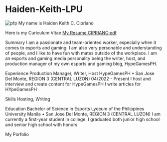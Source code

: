 # Haiden-Keith-LPU

![pfp](https://user-images.githubusercontent.com/115343961/194699014-b6ea7789-3533-48a9-a674-952ebc552397.jpg)
My name is Haiden Keith C. Cipriano

Here is my Curiculum Vitae
[My Resume CIPRIANO.pdf](https://github.com/Haiden-Keith-Cipriano/Haiden-Keith-LPU-/files/9738841/My.Resume.CIPRIANO.pdf)

Summary
I am a passionate and team-oriented worker, especially when it comes to esports and gaming. I am also very personable
and understanding of people, and I like to have fun with mates outside of the workplace.
I am an esports and gaming media personality being the writer, host, and production manager of my own esports and
gaming blog, HypeGamesPH.

Experience
Production Manager, Writer, Host
HypeGamesPH • San Jose Del Monte, REGION 3 (CENTRAL LUZON)
04/2022 - Present
I host and interview and create content for HypeGamesPH
I write articles for HYpeGamesPH

Skills
Hosting, Writing

Education
Bachelor of Science in Esports
Lyceum of the Philippines University Manila • San Jose Del Monte, REGION 3 (CENTRAL LUZON)
I am currently a first-year student in college.
I graduated both junior high school and senior high school with honors

My Porfolio
